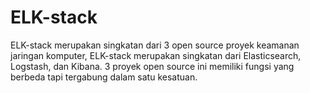 # ELK-stack

ELK-stack merupakan singkatan dari 3 open source proyek keamanan jaringan komputer, ELK-stack merupakan singkatan dari Elasticsearch, Logstash, dan Kibana. 3 proyek open source ini memiliki fungsi yang berbeda tapi tergabung dalam satu kesatuan.

